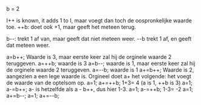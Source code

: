 
b = 2

I++ is known, it adds 1 to I, maar voegt dan toch de oospronkelijke waarde toe.
++b: doet ook +1, maar geeft het meteen terug.

b--: trekt 1 af van, maar geeft dat niet meteen weer.
--b trekt 1 af, en geeft dat meteen weer.



a=b++;  Waarde is 3, maar eerste keer zal hij de orginele waarde 2 teruggeven.
a=++b;  waarde is 3
a=b--;  waarde is 1, maar eerste keer zal hij de orginele waarde 2 teruggeven. 
a=--b;  waarde is 1
a+=b++; Waarde is 2, aangezien a een lege waarde is. Orgineel doet a+ het volgende: het voegt de waarde van de optelsom op.
a=1; a+=++b; 1+3= 4 (a is 1, ++b is 3)
a=1; a-=b++; a- is hetzelfde als a - b++, dus hier 1-3.
a=1; a-=++b; 1-3= -2
a=1; a+=b--;
a=1; a+=--b;